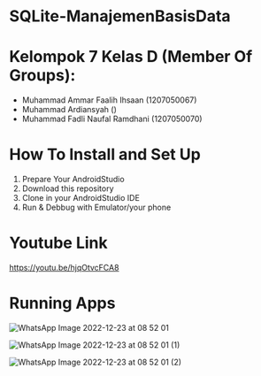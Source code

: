 # SQLite-ManajemenBasisData

# Kelompok 7 Kelas D (Member Of Groups):

- Muhammad Ammar Faalih Ihsaan (1207050067)
- Muhammad Ardiansyah ()
- Muhammad Fadli Naufal Ramdhani (1207050070)

# How To Install and Set Up

1. Prepare Your AndroidStudio
2. Download this repository
3. Clone in your AndroidStudio IDE
4. Run & Debbug with Emulator/your phone

# Youtube Link

https://youtu.be/hjqOtvcFCA8

# Running Apps

![WhatsApp Image 2022-12-23 at 08 52 01](https://user-images.githubusercontent.com/86870047/209255301-e234c2a0-ab20-49b3-bf15-e89a70b57963.jpeg)

![WhatsApp Image 2022-12-23 at 08 52 01 (1)](https://user-images.githubusercontent.com/86870047/209255332-b3272e0e-e49d-4c2d-a006-4b65384eb487.jpeg)

![WhatsApp Image 2022-12-23 at 08 52 01 (2)](https://user-images.githubusercontent.com/86870047/209255338-400c679c-19ca-45c8-9902-1333e0ef4d52.jpeg)
